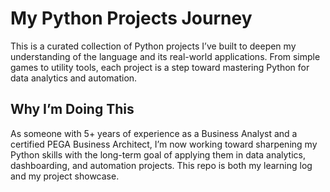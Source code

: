 # My Python Projects Journey

This is a curated collection of Python projects I’ve built to deepen my understanding of the language and its real-world applications. From simple games to utility tools, each project is a step toward mastering Python for data analytics and automation.

## Why I’m Doing This

As someone with 5+ years of experience as a Business Analyst and a certified PEGA Business Architect, I’m now working toward sharpening my Python skills with the long-term goal of applying them in data analytics, dashboarding, and automation projects. This repo is both my learning log and my project showcase.
